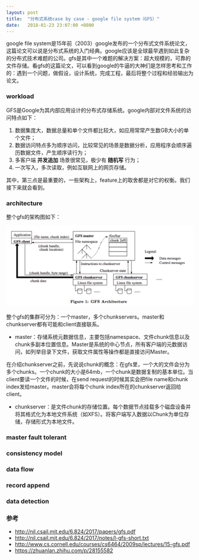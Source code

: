 ```yaml
---
layout: post
title:  "分布式系统case by case - google file system（GFS）"
date:   2018-01-23 23:07:00 +0800
---
```


google file system是15年前（2003）google发布的一个分布式文件系统论文，这篇论文可以说是分布式系统的入门经典。google应该是全球最早遇到如此复杂的分布式技术难题的公司。gfs是其中一个难题的解决方案：超大规模的，可靠的文件存储。看gfs的这篇论文，可以看到google的牛逼的大神们是怎样思考和工作的：遇到一个问题，做假设，设计系统，完成工程，最后将整个过程和经验输出为论文。

### workload

GFS是Google为其内部应用设计的分布式存储系统。google内部对文件系统的访问特点如下：

1. 数据集庞大，数据总量和单个文件都比较大，如应用常常产生数GB大小的单个文件；
2. 数据访问特点多为顺序访问，比较常见的场景是数据分析，应用程序会顺序遍历数据文件，产生顺序读行为；
3. 多客户端 **并发追加** 场景很常见，极少有 **随机写** 行为；
4. 一次写入，多次读取，例如互联网上的网页存储。

其中，第三点是最重要的，一些架构上，feature上的取舍都是对它的权衡。我们接下来就会看到。

### architecture

整个gfs的架构图如下：

![Alt](/images/gfs-1.jpg)

整个gfs的集群可分为：一个master，多个chunkservers。master和chunkserver都有可能和client直接联系。

- master：存储系统元数据信息，主要包括namespace、文件chunk信息以及chunk多副本位置信息。Master是系统的中心节点，所有客户端的元数据访问，如列举目录下文件，获取文件属性等操作都是直接访问Master。

在介绍chunkserver之前，先说说chunk的概念：在gfs里，一个大的文件会分为多个chunks。一个chunk的大小是64mb，一个chunk是数据复制的基本单位。当client要读一个文件的时候，在send request的时候其实会把file name和chunk index发给master。master会将每个chunk index所在的chunkserver返回给client。

- chunkserver：是文件chunk的存储位置。每个数据节点挂载多个磁盘设备并将其格式化为本地文件系统（如XFS）。将客户端写入数据以Chunk为单位存储，存储形式为本地文件。

### master fault tolerant



### consistency model

### data flow

### record append


### data detection

### 参考

- http://nil.csail.mit.edu/6.824/2017/papers/gfs.pdf
- http://nil.csail.mit.edu/6.824/2017/notes/l-gfs-short.txt
- http://www.cs.cornell.edu/courses/cs6464/2009sp/lectures/15-gfs.pdf
- https://zhuanlan.zhihu.com/p/28155582
